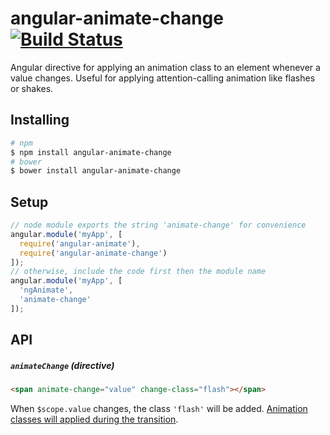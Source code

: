 angular-animate-change [![Build Status](https://travis-ci.org/bendrucker/angular-animate-change.svg?branch=master)](https://travis-ci.org/bendrucker/angular-animate-change)
======================

Angular directive for applying an animation class to an element whenever a value changes. Useful for applying attention-calling animation like flashes or shakes.

## Installing

```bash
# npm
$ npm install angular-animate-change
# bower
$ bower install angular-animate-change
```

## Setup

```js
// node module exports the string 'animate-change' for convenience
angular.module('myApp', [
  require('angular-animate'),
  require('angular-animate-change')
]);
// otherwise, include the code first then the module name
angular.module('myApp', [
  'ngAnimate',
  'animate-change'
]);
```

## API

##### `animateChange` (directive)

```html
<span animate-change="value" change-class="flash"></span>
```

When `$scope.value` changes, the class `'flash'` will be added. [Animation classes will applied during the transition](https://docs.angularjs.org/api/ngAnimate/service/$animate#addClass).
